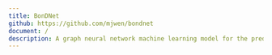 ```yaml
---
title: BonDNet
github: https://github.com/mjwen/bondnet
document: /
description: A graph neural network machine learning model for the prediction of bond dissociation energies.
---
```

